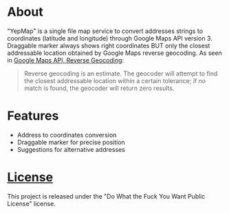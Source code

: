 About
=====

"YepMap" is a single file map service to convert addresses strings to coordinates (latitude and longitude) through Google Maps API version 3.
Draggable marker always shows right coordinates BUT only the closest addressable location obtained by Google Maps reverse geocoding. As seen in [Google Maps API, Reverse Geocoding](https://developers.google.com/maps/documentation/geocoding/#ReverseGeocoding "Google Maps API, Reverse Geocoding"):
> Reverse geocoding is an estimate. The geocoder will attempt to find the closest addressable location within a certain tolerance; if no match is found, the geocoder will return zero results.

Features
========

* Address to coordinates conversion
* Draggable marker for precise position
* Suggestions for alternative addresses

[License](yepmap/LICENSE)
=======

This project is released under the "Do What the Fuck You Want Public License" license.
